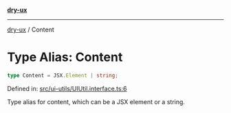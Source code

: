 [**dry-ux**](../README.md)

***

[dry-ux](../README.md) / Content

# Type Alias: Content

```ts
type Content = JSX.Element | string;
```

Defined in: [src/ui-utils/UIUtil.interface.ts:6](https://github.com/navedr/dry-ux/blob/3bb4f59fc510052cb6c7925e1f6422bb71eb4aa4/src/ui-utils/UIUtil.interface.ts#L6)

Type alias for content, which can be a JSX element or a string.

